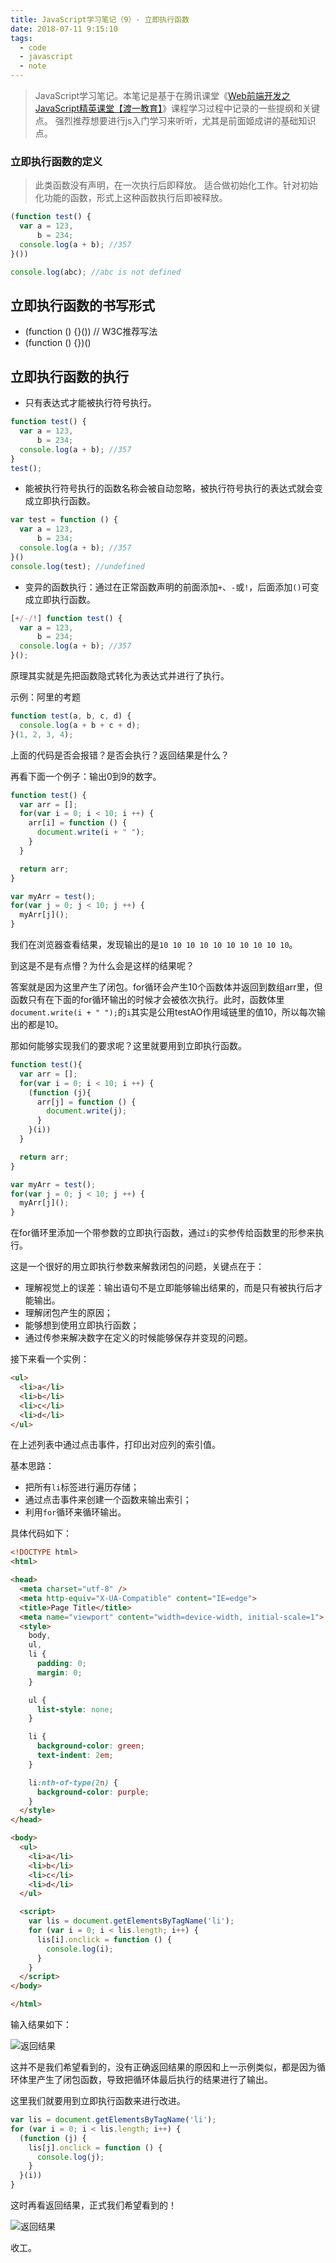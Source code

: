```yaml
---
title: JavaScript学习笔记（9）- 立即执行函数
date: 2018-07-11 9:15:10
tags:
  - code
  - javascript
  - note
---
```


> JavaScript学习笔记。本笔记是基于在腾讯课堂《[Web前端开发之JavaScript精英课堂【渡一教育】](https://ke.qq.com/course/231577)》课程学习过程中记录的一些提纲和关键点。
> 强烈推荐想要进行js入门学习来听听，尤其是前面姬成讲的基础知识点。

### 立即执行函数的定义

> 此类函数没有声明，在一次执行后即释放。
> 适合做初始化工作。针对初始化功能的函数，形式上这种函数执行后即被释放。

```javascript
(function test() {
  var a = 123,
      b = 234;
  console.log(a + b); //357
}())

console.log(abc); //abc is not defined
```

## 立即执行函数的书写形式

* (function () {}()) // W3C推荐写法
* (function () {})()

## 立即执行函数的执行

* 只有表达式才能被执行符号执行。

```javascript
function test() {
  var a = 123,
      b = 234;
  console.log(a + b); //357
}
test();
```

* 能被执行符号执行的函数名称会被自动忽略，被执行符号执行的表达式就会变成立即执行函数。

```javascript
var test = function () {
  var a = 123,
      b = 234;
  console.log(a + b); //357
}()
console.log(test); //undefined
```

* 变异的函数执行：通过在正常函数声明的前面添加`+`、`-`或`!`，后面添加`()`可变成立即执行函数。

```javascript
[+/-/!] function test() {
  var a = 123,
      b = 234;
  console.log(a + b); //357
}();
```

原理其实就是先把函数隐式转化为表达式并进行了执行。

示例：阿里的考题

```javascript
function test(a, b, c, d) {
  console.log(a + b + c + d);
}(1, 2, 3, 4);
```

上面的代码是否会报错？是否会执行？返回结果是什么？


再看下面一个例子：输出0到9的数字。

```javascript
function test() {
  var arr = [];
  for(var i = 0; i < 10; i ++) {
    arr[i] = function () {
      document.write(i + " ");
    }
  }

  return arr;
}

var myArr = test();
for(var j = 0; j < 10; j ++) {
  myArr[j]();
}
```

我们在浏览器查看结果，发现输出的是`10 10 10 10 10 10 10 10 10 10`。

到这是不是有点懵？为什么会是这样的结果呢？



答案就是因为这里产生了闭包。for循环会产生10个函数体并返回到数组arr里，但函数只有在下面的for循环输出的时候才会被依次执行。此时，函数体里`document.write(i + " ");`的`i`其实是公用testAO作用域链里的值10，所以每次输出的都是10。

那如何能够实现我们的要求呢？这里就要用到立即执行函数。

```javascript
function test(){
  var arr = [];
  for(var i = 0; i < 10; i ++) {
    (function (j){
      arr[j] = function () {
        document.write(j);
      }
    }(i))
  }

  return arr;
}

var myArr = test();
for(var j = 0; j < 10; j ++) {
  myArr[j]();
}
```

在for循环里添加一个带参数的立即执行函数，通过`i`的实参传给函数里的形参来执行。

这是一个很好的用立即执行参数来解救闭包的问题，关键点在于：

* 理解视觉上的误差：输出语句不是立即能够输出结果的，而是只有被执行后才能输出。
* 理解闭包产生的原因；
* 能够想到使用立即执行函数；
* 通过传参来解决数字在定义的时候能够保存并变现的问题。

接下来看一个实例：

```html
<ul>
  <li>a</li>
  <li>b</li>
  <li>c</li>
  <li>d</li>
</ul>
```

在上述列表中通过点击事件，打印出对应列的索引值。

基本思路：

* 把所有`li`标签进行遍历存储；
* 通过点击事件来创建一个函数来输出索引；
* 利用`for`循环来循环输出。

具体代码如下：

```html
<!DOCTYPE html>
<html>

<head>
  <meta charset="utf-8" />
  <meta http-equiv="X-UA-Compatible" content="IE=edge">
  <title>Page Title</title>
  <meta name="viewport" content="width=device-width, initial-scale=1">
  <style>
    body,
    ul,
    li {
      padding: 0;
      margin: 0;
    }

    ul {
      list-style: none;
    }

    li {
      background-color: green;
      text-indent: 2em;
    }

    li:nth-of-type(2n) {
      background-color: purple;
    }
  </style>
</head>

<body>
  <ul>
    <li>a</li>
    <li>b</li>
    <li>c</li>
    <li>d</li>
  </ul>

  <script>
    var lis = document.getElementsByTagName('li');
    for (var i = 0; i < lis.length; i++) {
      lis[i].onclick = function () {
        console.log(i);
      }
    }
  </script>
</body>

</html>
```

输入结果如下：

![返回结果](/demo/demo_01.png)

这并不是我们希望看到的，没有正确返回结果的原因和上一示例类似，都是因为循环体里产生了闭包函数，导致把循环体最后执行的结果进行了输出。

这里我们就要用到立即执行函数来进行改进。

```javascript
var lis = document.getElementsByTagName('li');
for (var i = 0; i < lis.length; i++) {
  (function (j) {
    lis[j].onclick = function () {
      console.log(j);
    }
  }(i))
}
```

这时再看返回结果，正式我们希望看到的！

![返回结果](/demo/demo_02.png)

收工。

